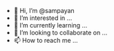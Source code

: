 - 👋 Hi, I’m @sampayan
- 👀 I’m interested in ...
- 🌱 I’m currently learning ...
- 💞️ I’m looking to collaborate on ...
- 📫 How to reach me ...

<!---
sampayan/sampayan is a ✨ special ✨ repository because its `README.md` (this file) appears on your GitHub profile.
You can click the Preview link to take a look at your changes.
--->

